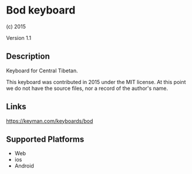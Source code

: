 Bod keyboard
==============

(c) 2015 

Version 1.1

Description
-----------

Keyboard for Central Tibetan.

This keyboard was contributed in 2015 under the MIT license. At this point we do not have the source files, 
nor a record of the author's name.

Links
-----
https://keyman.com/keyboards/bod

Supported Platforms
-------------------
 * Web
 * ios
 * Android
 

